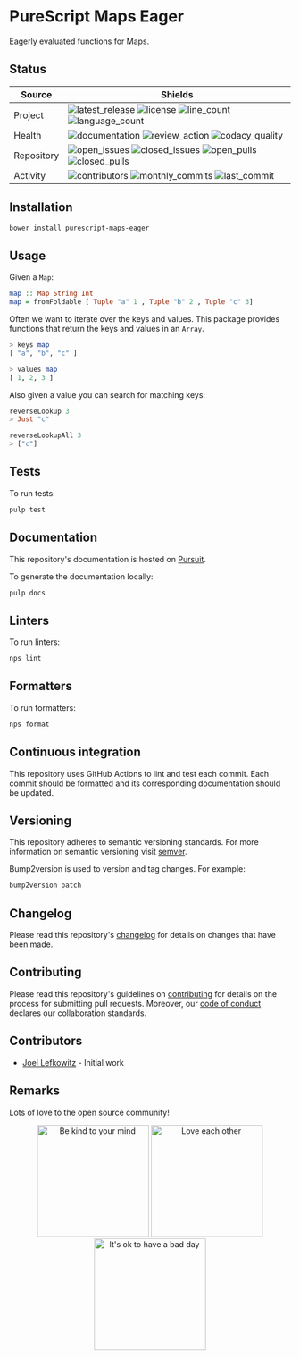 # PureScript Maps Eager

Eagerly evaluated functions for Maps.

## Status

| Source     | Shields                                                       |
| ---------- | ------------------------------------------------------------- |
| Project    | ![latest_release] ![license] ![line_count] ![language_count]  |
| Health     | ![documentation] ![review_action] ![codacy_quality]           |
| Repository | ![open_issues] ![closed_issues] ![open_pulls] ![closed_pulls] |
| Activity   | ![contributors] ![monthly_commits] ![last_commit]             |

## Installation

```bash
bower install purescript-maps-eager
```

## Usage

Given a `Map`:

```purs
map :: Map String Int
map = fromFoldable [ Tuple "a" 1 , Tuple "b" 2 , Tuple "c" 3]
```

Often we want to iterate over the keys and values. This package provides functions that return the keys and values in an `Array`.

```purs
> keys map
[ "a", "b", "c" ]

> values map
[ 1, 2, 3 ]
```

Also given a value you can search for matching keys:

```purs
reverseLookup 3
> Just "c"

reverseLookupAll 3
> ["c"]
```

## Tests

To run tests:

```bash
pulp test
```

## Documentation

This repository's documentation is hosted on [Pursuit](https://pursuit.purescript.org/packages/purescript-maps-eager).

To generate the documentation locally:

```bash
pulp docs
```

## Linters

To run linters:

```bash
nps lint
```

## Formatters

To run formatters:

```bash
nps format
```

## Continuous integration

This repository uses GitHub Actions to lint and test each commit. Each commit should be formatted and its corresponding documentation should be updated.

## Versioning

This repository adheres to semantic versioning standards. For more information on semantic versioning visit [semver](https://semver.org).

Bump2version is used to version and tag changes. For example:

```bash
bump2version patch
```

## Changelog

Please read this repository's [changelog](CHANGELOG.md) for details on changes that have been made.

## Contributing

Please read this repository's guidelines on [contributing](CONTRIBUTING.md) for details on the process for submitting pull requests. Moreover, our [code of conduct](CODE_OF_CONDUCT.md) declares our collaboration standards.

## Contributors

- [Joel Lefkowitz](https://github.com/joellefkowitz) - Initial work

## Remarks

Lots of love to the open source community!

<p align='center'>
    <img width=200 height=200 src='https://media.giphy.com/media/osAcIGTSyeovPq6Xph/giphy.gif' alt='Be kind to your mind' />
    <img width=200 height=200 src='https://media.giphy.com/media/KEAAbQ5clGWJwuJuZB/giphy.gif' alt='Love each other' />
    <img width=200 height=200 src='https://media.giphy.com/media/WRWykrFkxJA6JJuTvc/giphy.gif' alt="It's ok to have a bad day" />
</p>

[latest_release]: https://img.shields.io/github/v/tag/joellefkowitz/purescript-maps-eager "Latest release"
[license]: https://img.shields.io/github/license/joellefkowitz/purescript-maps-eager "License"
[line_count]: https://img.shields.io/tokei/lines/github/joellefkowitz/purescript-maps-eager "Line count"
[language_count]: https://img.shields.io/github/languages/count/joellefkowitz/purescript-maps-eager "Language count"
[documentation]: https://pursuit.purescript.org/packages/purescript-maps-eager/badge "Documentation"
[review_action]: https://img.shields.io/github/actions/workflow/status/JoelLefkowitz/purescript-maps-eager/review.yml "Review action"
[codacy_quality]: https://img.shields.io/codacy/grade/a2905892096944d49fde47dbfcb2d503 "Codacy quality"
[open_issues]: https://img.shields.io/github/issues/joellefkowitz/purescript-maps-eager "Open issues"
[closed_issues]: https://img.shields.io/github/issues-closed/joellefkowitz/purescript-maps-eager "Closed issues"
[open_pulls]: https://img.shields.io/github/issues-pr/joellefkowitz/purescript-maps-eager "Open pull requests"
[closed_pulls]: https://img.shields.io/github/issues-pr-closed/joellefkowitz/purescript-maps-eager "Closed pull requests"
[contributors]: https://img.shields.io/github/contributors/joellefkowitz/purescript-maps-eager "Contributors"
[monthly_commits]: https://img.shields.io/github/commit-activity/m/joellefkowitz/purescript-maps-eager "Monthly commits"
[last_commit]: https://img.shields.io/github/last-commit/joellefkowitz/purescript-maps-eager "Last commit"
